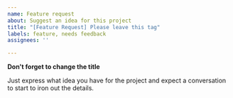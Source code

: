 ```yaml
---
name: Feature request
about: Suggest an idea for this project
title: "[Feature Request] Please leave this tag"
labels: feature, needs feedback
assignees: ''

---
```


**Don't forget to change the title**

Just express what idea you have for the project and expect a conversation to start to iron out the details.
